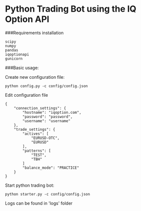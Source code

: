 # Python Trading Bot using the IQ Option API

###Requirements installation

```
scipy
numpy
pandas
iqoptionapi
gunicorn
```

###Basic usage:

Create new configuration file:
```
python config.py -c config/config.json
```

Edit configuration file
```
{
    "connection_settings": {
        "hostname": "iqoption.com",
        "password": "password",
        "username": "username"
    },
    "trade_settings": {
        "actives": [
            "EURUSD-OTC",
            "EURUSD"
        ],
        "patterns": [
            "TEST",
            "TBH"
        ]
        "balance_mode": "PRACTICE"
    }
}
```

Start python trading bot:
```
python starter.py -c config/config.json
```

Logs can be found in 'logs' folder
